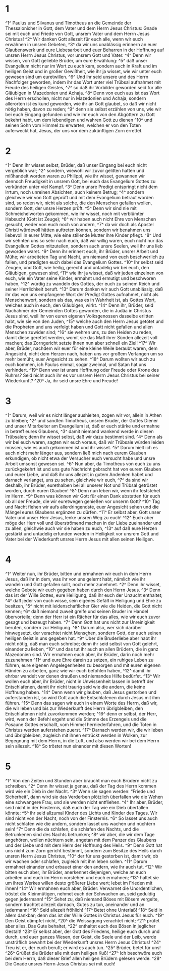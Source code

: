 # 1 
^1^ Paulus und Silvanus und Timotheus an die Gemeinde der Thessalonicher in Gott, dem Vater und dem Herrn Jesus Christus: Gnade sei mit euch und Friede von Gott, unsrem Vater und dem Herrn Jesus Christus! ^2^ Wir danken Gott allezeit für euch alle, wenn wir euch erwähnen in unsren Gebeten, ^3^ da wir uns unablässig erinnern an euer Glaubenswerk und eure Liebesarbeit und euer Beharren in der Hoffnung auf unsren Herrn Jesus Christus, vor unsrem Gott und Vater. ^4^ Denn wir wissen, von Gott geliebte Brüder, um eure Erwählung: ^5^ daß unser Evangelium nicht nur im Wort zu euch kam, sondern auch in Kraft und im heiligen Geist und in großer Gewißheit, wie ihr ja wisset, wie wir unter euch gewesen sind um euretwillen. ^6^ Und ihr seid unsere und des Herrn Nachfolger geworden, indem ihr das Wort unter viel Trübsal aufnahmet mit Freude des heiligen Geistes, ^7^ so daß ihr Vorbilder geworden seid für alle Gläubigen in Mazedonien und Achaja. ^8^ Denn von euch aus ist das Wort des Herrn erschollen, nicht nur in Mazedonien und Achaja; sondern allerorten ist es kund geworden, wie ihr an Gott glaubet, so daß wir nicht nötig haben, davon zu reden; ^9^ denn sie selbst erzählen von uns, wie wir bei euch Eingang gefunden und wie ihr euch von den Abgöttern zu Gott bekehrt habt, um dem lebendigen und wahren Gott zu dienen ^10^ und seinen Sohn vom Himmel zu erwarten, welchen er von den Toten auferweckt hat, Jesus, der uns vor dem zukünftigen Zorn errettet. 

# 2 
^1^ Denn ihr wisset selbst, Brüder, daß unser Eingang bei euch nicht vergeblich war; ^2^ sondern, wiewohl wir zuvor gelitten hatten und mißhandelt worden waren zu Philippi, wie ihr wisset, gewannen wir dennoch Freudigkeit in unsrem Gott, bei euch das Evangelium Gottes zu verkünden unter viel Kampf. ^3^ Denn unsre Predigt entspringt nicht dem Irrtum, noch unreinen Absichten, auch keinem Betrug; ^4^ sondern gleichwie wir von Gott geprüft und mit dem Evangelium betraut worden sind, so reden wir, nicht als solche, die den Menschen gefallen wollen, sondern Gott, der unsre Herzen prüft. ^5^ Denn wir sind nie mit Schmeichelworten gekommen, wie ihr wisset, noch mit verblümter Habsucht (Gott ist Zeuge); ^6^ wir haben auch nicht Ehre von Menschen gesucht, weder von euch noch von andern, ^7^ da wir doch als Apostel Christi würdevoll hätten auftreten können, sondern wir benahmen uns liebevoll in eurer Mitte, wie eine stillende Mutter ihre Kinder pflegt. ^8^ Und wir sehnten uns so sehr nach euch, daß wir willig waren, euch nicht nur das Evangelium Gottes mitzuteilen, sondern auch unsre Seelen, weil ihr uns lieb geworden waret. ^9^ Denn ihr erinnert euch, ihr Brüder, unsrer Arbeit und Mühe; wir arbeiteten Tag und Nacht, um niemand von euch beschwerlich zu fallen, und predigten euch dabei das Evangelium Gottes. ^10^ Ihr selbst seid Zeugen, und Gott, wie heilig, gerecht und untadelig wir bei euch, den Gläubigen, gewesen sind, ^11^ wie ihr ja wisset, daß wir jeden einzelnen von euch, wie ein Vater seine Kinder, ermahnt und ermutigt und beschworen haben, ^12^ würdig zu wandeln des Gottes, der euch zu seinem Reich und seiner Herrlichkeit beruft. ^13^ Darum danken wir auch Gott unablässig, daß ihr das von uns empfangene Wort der Predigt Gottes aufnahmet, nicht als Menschenwort, sondern als das, was es in Wahrheit ist, als Gottes Wort, welches auch in euch, den Gläubigen, wirkt. ^14^ Denn ihr, Brüder, seid Nachahmer der Gemeinden Gottes geworden, die in Judäa in Christus Jesus sind, weil ihr von euren eigenen Volksgenossen dasselbe erlitten habt, wie sie von den Juden, ^15^ welche auch den Herrn Jesus getötet und die Propheten und uns verfolgt haben und Gott nicht gefallen und allen Menschen zuwider sind; ^16^ sie wehren uns, zu den Heiden zu reden, damit diese gerettet werden, womit sie das Maß ihrer Sünden allezeit voll machen; das Zorngericht setzte ihnen nun aber schnell ein Ziel! ^17^ Wir aber, Brüder, nachdem wir euer für eine kleine Weile beraubt waren, dem Angesicht, nicht dem Herzen nach, haben uns vor großem Verlangen um so mehr bemüht, euer Angesicht zu sehen. ^18^ Darum wollten wir auch zu euch kommen, ich Paulus einmal, sogar zweimal, und Satan hat uns verhindert. ^19^ Denn wer ist unsre Hoffnung oder Freude oder Krone des Ruhms? Seid nicht auch ihr es vor unsrem Herrn Jesus Christus bei seiner Wiederkunft? ^20^ Ja, ihr seid unsre Ehre und Freude! 

# 3 
^1^ Darum, weil wir es nicht länger aushielten, zogen wir vor, allein in Athen zu bleiben; ^2^ und sandten Timotheus, unsren Bruder, der Gottes Diener und unser Mitarbeiter am Evangelium ist, daß er euch stärke und ermahne in betreff eures Glaubens, ^3^ damit niemand wankend werde in diesen Trübsalen; denn ihr wisset selbst, daß wir dazu bestimmt sind. ^4^ Denn als wir bei euch waren, sagten wir euch voraus, daß wir Trübsale würden leiden müssen, wie es auch gekommen ist und ihr wisset. ^5^ Darum hielt ich es auch nicht mehr länger aus, sondern ließ mich nach eurem Glauben erkundigen, ob nicht etwa der Versucher euch versucht habe und unsre Arbeit umsonst gewesen sei. ^6^ Nun aber, da Timotheus von euch zu uns zurückgekehrt ist und uns gute Nachricht gebracht hat von eurem Glauben und eurer Liebe, und daß ihr uns allezeit in gutem Andenken habet und darnach verlanget, uns zu sehen, gleichwie wir euch, ^7^ da sind wir deshalb, ihr Brüder, eurethalben bei all unserer Not und Trübsal getröstet worden, durch euren Glauben! ^8^ Denn nun leben wir, wenn ihr feststehet im Herrn. ^9^ Denn was können wir Gott für einen Dank abstatten für euch ob all der Freude, die wir euretwegen genießen vor unserm Gott? ^10^ Tag und Nacht flehen wir aufs allerdringendste, euer Angesicht sehen und die Mängel eures Glaubens ergänzen zu dürfen. ^11^ Er selbst aber, Gott unser Vater und unser Herr Jesus, lenke unsren Weg zu euch! ^12^ Euch aber möge der Herr voll und überströmend machen in der Liebe zueinander und zu allen, gleichwie auch wir sie haben zu euch, ^13^ auf daß eure Herzen gestärkt und untadelig erfunden werden in Heiligkeit vor unsrem Gott und Vater bei der Wiederkunft unsres Herrn Jesus mit allen seinen Heiligen. 

# 4 
^1^ Weiter nun, ihr Brüder, bitten und ermahnen wir euch in dem Herrn Jesus, daß ihr in dem, was ihr von uns gelernt habt, nämlich wie ihr wandeln und Gott gefallen sollt, noch mehr zunehmet. ^2^ Denn ihr wisset, welche Gebote wir euch gegeben haben durch den Herrn Jesus. ^3^ Denn das ist der Wille Gottes, eure Heiligung, daß ihr euch der Unzucht enthaltet; ^4^ daß jeder von euch wisse, sein eigenes Gefäß in Heiligung und Ehre zu besitzen, ^5^ nicht mit leidenschaftlicher Gier wie die Heiden, die Gott nicht kennen; ^6^ daß niemand zuweit greife und seinen Bruder im Handel übervorteile; denn der Herr ist ein Rächer für das alles, wie wir euch zuvor gesagt und bezeugt haben. ^7^ Denn Gott hat uns nicht zur Unreinigkeit berufen, sondern zur Heiligung. ^8^ Darum also, wer sich darüber hinwegsetzt, der verachtet nicht Menschen, sondern Gott, der auch seinen heiligen Geist in uns gegeben hat. ^9^ Über die Bruderliebe aber habt ihr nicht nötig, daß man euch schreibe; denn ihr seid selbst von Gott gelehrt, einander zu lieben, ^10^ und das tut ihr auch an allen Brüdern, die in ganz Mazedonien sind. Wir ermahnen euch aber, ihr Brüder, darin noch mehr zuzunehmen ^11^ und eure Ehre darein zu setzen, ein ruhiges Leben zu führen, eure eigenen Angelegenheiten zu besorgen und mit euren eigenen Händen zu arbeiten, ganz wie wir euch befohlen haben, ^12^ damit ihr ehrbar wandelt vor denen draußen und niemandes Hilfe bedürfet. ^13^ Wir wollen euch aber, ihr Brüder, nicht in Unwissenheit lassen in betreff der Entschlafenen, damit ihr nicht traurig seid wie die andern, die keine Hoffnung haben. ^14^ Denn wenn wir glauben, daß Jesus gestorben und auferstanden ist, so wird Gott auch die Entschlafenen durch Jesus mit ihm führen. ^15^ Denn das sagen wir euch in einem Worte des Herrn, daß wir, die wir leben und bis zur Wiederkunft des Herrn übrigbleiben, den Entschlafenen nicht zuvorkommen werden; ^16^ denn er selbst, der Herr, wird, wenn der Befehl ergeht und die Stimme des Erzengels und die Posaune Gottes erschallt, vom Himmel herniederfahren, und die Toten in Christus werden auferstehen zuerst. ^17^ Darnach werden wir, die wir leben und übrigbleiben, zugleich mit ihnen entrückt werden in Wolken, zur Begegnung mit dem Herrn, in die Luft, und also werden wir bei dem Herrn sein allezeit. ^18^ So tröstet nun einander mit diesen Worten! 

# 5 
^1^ Von den Zeiten und Stunden aber braucht man euch Brüdern nicht zu schreiben. ^2^ Denn ihr wisset ja genau, daß der Tag des Herrn kommen wird wie ein Dieb in der Nacht. ^3^ Wenn sie sagen werden: “Friede und Sicherheit”, dann wird sie das Verderben plötzlich überfallen wie die Wehen eine schwangere Frau, und sie werden nicht entfliehen. ^4^ Ihr aber, Brüder, seid nicht in der Finsternis, daß euch der Tag wie ein Dieb überfallen könnte; ^5^ ihr seid allzumal Kinder des Lichts und Kinder des Tages. Wir sind nicht von der Nacht, noch von der Finsternis. ^6^ So lasset uns auch nicht schlafen wie die andern, sondern lasset uns wachen und nüchtern sein! ^7^ Denn die da schlafen, die schlafen des Nachts, und die Betrunkenen sind des Nachts betrunken; ^8^ wir aber, die wir dem Tage angehören, wollen nüchtern sein, angetan mit dem Panzer des Glaubens und der Liebe und mit dem Helm der Hoffnung des Heils. ^9^ Denn Gott hat uns nicht zum Zorn gericht bestimmt, sondern zum Besitze des Heils durch unsren Herrn Jesus Christus, ^10^ der für uns gestorben ist, damit wir, ob wir wachen oder schlafen, zugleich mit ihm leben sollen. ^11^ Darum ermahnet einander und erbauet einer den andern, wie ihr auch tut. ^12^ Wir bitten euch aber, ihr Brüder, anerkennet diejenigen, welche an euch arbeiten und euch im Herrn vorstehen und euch ermahnen; ^13^ haltet sie um ihres Werkes willen desto größerer Liebe wert; lebet im Frieden mit ihnen! ^14^ Wir ermahnen euch aber, Brüder: Verwarnet die Unordentlichen, tröstet die Kleinmütigen, nehmet euch der Schwachen an, seid geduldig gegen jedermann! ^15^ Sehet zu, daß niemand Böses mit Bösem vergelte, sondern trachtet allezeit darnach, Gutes zu tun, aneinander und an jedermann! ^16^ Seid allezeit fröhlich! ^17^ Betet ohne Unterlaß! ^18^ Seid in allem dankbar; denn das ist der Wille Gottes in Christus Jesus für euch. ^19^ Den Geist dämpfet nicht, ^20^ die Weissagung verachtet nicht; ^21^ prüfet aber alles. Das Gute behaltet, ^22^ enthaltet euch des Bösen in jeglicher Gestalt! ^23^ Er selbst aber, der Gott des Friedens, heilige euch durch und durch, und euer ganzes Wesen, der Geist, die Seele und der Leib, werde unsträflich bewahrt bei der Wiederkunft unsres Herrn Jesus Christus! ^24^ Treu ist er, der euch beruft; er wird es auch tun. ^25^ Brüder, betet für uns! ^26^ Grüßet die Brüder alle mit dem heiligen Kuß! ^27^ Ich beschwöre euch bei dem Herrn, daß dieser Brief allen heiligen Brüdern gelesen werde. ^28^ Die Gnade unsres Herrn Jesus Christus sei mit euch! 